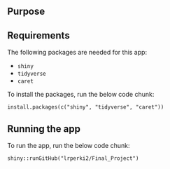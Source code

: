 ## Purpose


## Requirements

The following packages are needed for this app:

  + `shiny`
  + `tidyverse`
  + `caret`

To install the packages, run the below code chunk:

```{r}
install.packages(c("shiny", "tidyverse", "caret"))
```

## Running the app

To run the app, run the below code chunk:

```{r}
shiny::runGitHub("lrperki2/Final_Project")
```
